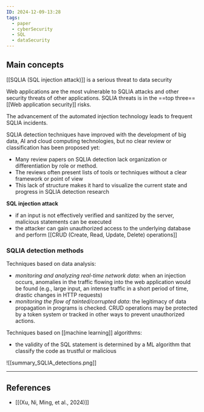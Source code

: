 ```yaml
---
ID: 2024-12-09-13:28
tags:
  - paper
  - cyberSecurity
  - SQL
  - dataSecurity
---
```

## Main concepts

[[SQLIA (SQL injection attack)]] is a serious threat to data security

Web applications are the most vulnerable to SQLIA attacks and other security threats of other applications. SQLIA threats is in the ==top three== [[Web application security]] risks.

The advancement of the automated injection technology leads to frequent SQLIA incidents.

SQLIA detection techniques have improved with the development of big data, AI and cloud computing technologies, but no clear review or classification has been proposed yet:
- Many review papers on SQLIA detection lack organization or differentiation by role or method.
- The reviews often present lists of tools or techniques without a clear framework or point of view
- This lack of structure makes it hard to visualize the current state and progress in SQLIA detection research

**SQL injection attack**
- if an input is not effectively verified and sanitized by the server, malicious statements can be executed
- the attacker can gain unauthorized access to the underlying database and perform [[CRUD (Create, Read, Update, Delete) operations]]

### SQLIA detection methods

Techniques based on data analysis:
- *monitoring and analyzing real-time network data*: when an injection occurs, anomalies in the traffic flowing into the web application would be found (e.g., large input, an intense traffic in a short period of time, drastic changes in HTTP requests)
- *monitoring the flow of tainted/corrupted data*: the legitimacy of data propagation in programs is checked. CRUD operations may be protected by a token system or tracked in other ways to prevent unauthorized actions.

Techniques based on [[machine learning]] algorithms:
- the validity of the SQL statement is determined by a ML algorithm that classify the code as trustful or malicious

![[summary_SQLIA_detections.png]]

---
## References
- [[(Xu, Ni, Ming, et al., 2024)]]